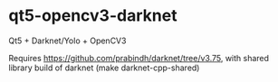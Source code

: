 # qt5-opencv3-darknet
Qt5 + Darknet/Yolo + OpenCV3

Requires https://github.com/prabindh/darknet/tree/v3.75, with shared library build of darknet (make darknet-cpp-shared)